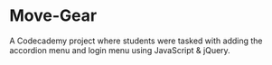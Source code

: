 # Move-Gear
A Codecademy project where students were tasked with adding the accordion menu and login menu using JavaScript &amp; jQuery.
